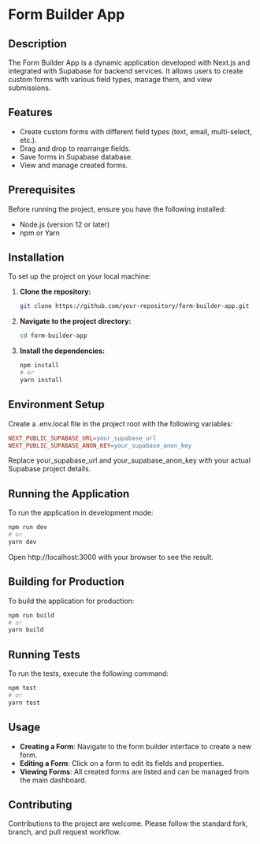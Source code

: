 # Form Builder App

## Description

The Form Builder App is a dynamic application developed with Next.js and integrated with Supabase for backend services. It allows users to create custom forms with various field types, manage them, and view submissions.

## Features

- Create custom forms with different field types (text, email, multi-select, etc.).
- Drag and drop to rearrange fields.
- Save forms in Supabase database.
- View and manage created forms.

## Prerequisites

Before running the project, ensure you have the following installed:

- Node.js (version 12 or later)
- npm or Yarn

## Installation

To set up the project on your local machine:

1. **Clone the repository:**

   ```bash
   git clone https://github.com/your-repository/form-builder-app.git
2. **Navigate to the project directory:**
   ```bash
   cd form-builder-app
3. **Install the dependencies:**
   ```bash
   npm install
   # or
   yarn install

## Environment Setup

Create a .env.local file in the project root with the following variables:

```makefile
NEXT_PUBLIC_SUPABASE_URL=your_supabase_url
NEXT_PUBLIC_SUPABASE_ANON_KEY=your_supabase_anon_key
```
Replace your_supabase_url and your_supabase_anon_key with your actual Supabase project details.

## Running the Application

To run the application in development mode:

```bash
npm run dev
# or
yarn dev
```
Open http://localhost:3000 with your browser to see the result.

## Building for Production

To build the application for production:

```bash
npm run build
# or
yarn build
```
## Running Tests

To run the tests, execute the following command:
```bash
npm test
# or
yarn test
```
## Usage

- **Creating a Form**: Navigate to the form builder interface to create a new form.
- **Editing a Form**: Click on a form to edit its fields and properties.
- **Viewing Forms**: All created forms are listed and can be managed from the main dashboard.
## Contributing

Contributions to the project are welcome. Please follow the standard fork, branch, and pull request workflow.
